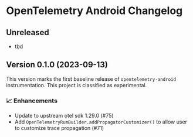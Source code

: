 # OpenTelemetry Android Changelog

## Unreleased

- tbd

## Version 0.1.0 (2023-09-13)

This version marks the first baseline release of `opentelemetry-android` instrumentation.
This project is classified as experimental.

### 📈 Enhancements

* Update to upstream otel sdk 1.29.0 (#75)
* Add `OpenTelemetryRumBuilder.addPropagatorCustomizer()` to allow user to customize trace propagation (#71)

